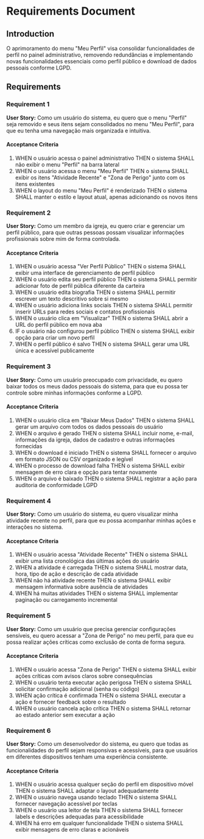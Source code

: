 # Requirements Document

## Introduction

O aprimoramento do menu "Meu Perfil" visa consolidar funcionalidades de perfil no painel administrativo, removendo redundâncias e implementando novas funcionalidades essenciais como perfil público e download de dados pessoais conforme LGPD.

## Requirements

### Requirement 1

**User Story:** Como um usuário do sistema, eu quero que o menu "Perfil" seja removido e seus itens sejam consolidados no menu "Meu Perfil", para que eu tenha uma navegação mais organizada e intuitiva.

#### Acceptance Criteria

1. WHEN o usuário acessa o painel administrativo THEN o sistema SHALL não exibir o menu "Perfil" na barra lateral
2. WHEN o usuário acessa o menu "Meu Perfil" THEN o sistema SHALL exibir os itens "Atividade Recente" e "Zona de Perigo" junto com os itens existentes
3. WHEN o layout do menu "Meu Perfil" é renderizado THEN o sistema SHALL manter o estilo e layout atual, apenas adicionando os novos itens

### Requirement 2

**User Story:** Como um membro da igreja, eu quero criar e gerenciar um perfil público, para que outras pessoas possam visualizar informações profissionais sobre mim de forma controlada.

#### Acceptance Criteria

1. WHEN o usuário acessa "Ver Perfil Público" THEN o sistema SHALL exibir uma interface de gerenciamento de perfil público
2. WHEN o usuário edita seu perfil público THEN o sistema SHALL permitir adicionar foto de perfil pública diferente da carteira
3. WHEN o usuário edita biografia THEN o sistema SHALL permitir escrever um texto descritivo sobre si mesmo
4. WHEN o usuário adiciona links sociais THEN o sistema SHALL permitir inserir URLs para redes sociais e contatos profissionais
5. WHEN o usuário clica em "Visualizar" THEN o sistema SHALL abrir a URL do perfil público em nova aba
6. IF o usuário não configurou perfil público THEN o sistema SHALL exibir opção para criar um novo perfil
7. WHEN o perfil público é salvo THEN o sistema SHALL gerar uma URL única e acessível publicamente

### Requirement 3

**User Story:** Como um usuário preocupado com privacidade, eu quero baixar todos os meus dados pessoais do sistema, para que eu possa ter controle sobre minhas informações conforme a LGPD.

#### Acceptance Criteria

1. WHEN o usuário clica em "Baixar Meus Dados" THEN o sistema SHALL gerar um arquivo com todos os dados pessoais do usuário
2. WHEN o arquivo é gerado THEN o sistema SHALL incluir nome, e-mail, informações da igreja, dados de cadastro e outras informações fornecidas
3. WHEN o download é iniciado THEN o sistema SHALL fornecer o arquivo em formato JSON ou CSV organizado e legível
4. WHEN o processo de download falha THEN o sistema SHALL exibir mensagem de erro clara e opção para tentar novamente
5. WHEN o arquivo é baixado THEN o sistema SHALL registrar a ação para auditoria de conformidade LGPD

### Requirement 4

**User Story:** Como um usuário do sistema, eu quero visualizar minha atividade recente no perfil, para que eu possa acompanhar minhas ações e interações no sistema.

#### Acceptance Criteria

1. WHEN o usuário acessa "Atividade Recente" THEN o sistema SHALL exibir uma lista cronológica das últimas ações do usuário
2. WHEN a atividade é carregada THEN o sistema SHALL mostrar data, hora, tipo de ação e descrição de cada atividade
3. WHEN não há atividade recente THEN o sistema SHALL exibir mensagem informativa sobre ausência de atividades
4. WHEN há muitas atividades THEN o sistema SHALL implementar paginação ou carregamento incremental

### Requirement 5

**User Story:** Como um usuário que precisa gerenciar configurações sensíveis, eu quero acessar a "Zona de Perigo" no meu perfil, para que eu possa realizar ações críticas como exclusão de conta de forma segura.

#### Acceptance Criteria

1. WHEN o usuário acessa "Zona de Perigo" THEN o sistema SHALL exibir ações críticas com avisos claros sobre consequências
2. WHEN o usuário tenta executar ação perigosa THEN o sistema SHALL solicitar confirmação adicional (senha ou código)
3. WHEN ação crítica é confirmada THEN o sistema SHALL executar a ação e fornecer feedback sobre o resultado
4. WHEN o usuário cancela ação crítica THEN o sistema SHALL retornar ao estado anterior sem executar a ação

### Requirement 6

**User Story:** Como um desenvolvedor do sistema, eu quero que todas as funcionalidades do perfil sejam responsivas e acessíveis, para que usuários em diferentes dispositivos tenham uma experiência consistente.

#### Acceptance Criteria

1. WHEN o usuário acessa qualquer seção do perfil em dispositivo móvel THEN o sistema SHALL adaptar o layout adequadamente
2. WHEN o usuário navega usando teclado THEN o sistema SHALL fornecer navegação acessível por teclas
3. WHEN o usuário usa leitor de tela THEN o sistema SHALL fornecer labels e descrições adequadas para acessibilidade
4. WHEN há erro em qualquer funcionalidade THEN o sistema SHALL exibir mensagens de erro claras e acionáveis